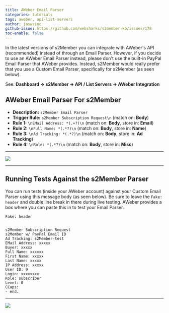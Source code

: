 ```yaml
---
title: AWeber Email Parser
categories: tutorials
tags: aweber, api-list-servers
author: jaswsinc
github-issue: https://github.com/websharks/s2member-kb/issues/178
toc-enable: false
---
```


In the latest versions of s2Member you can integrate with AWeber's API (recommended) instead of through an Email Parser. However, if you decide to use an AWeber Email Parser instead, please don't use the built-in PayPal Email Parser that AWeber provides. Instead, s2Member would really prefer that you use a Custom Email Parser, specifically for s2Member (as seen below).

See: **Dashboard → s2Member → API / List Servers → AWeber Integration**

## AWeber Email Parser For s2Member

- **Description:** `s2Member Email Parser`
- **Trigger Rule:** `s2Member Subscription Request\n` (match on: **Body**)
- **Rule 1:** `\nEMail Address: *(.+?)\n` (match on: **Body**, store in: **Email**)
- **Rule 2:** `\nFull Name: *(.*?)\n` (match on: **Body**, store in: **Name**)
- **Rule 3:** `\nAd Tracking: *(.*?)\n` (match on: **Body**, store in: **Ad Tracking**)
- **Rule 4:** `\nRole: *(.*?)\n` (match on: **Body**, store in: **Misc**)

---

![](https://camo.githubusercontent.com/df16ccea55ba07b5e7554b7622e6ba7ad90423d8/687474703a2f2f7777772e7072696d6f7468656d65732e636f6d2f666f72756d732f646f776e6c6f61642f66696c652e7068703f6d6f64653d766965772669643d353637)

---

## Running Tests Against the s2Member Parser

You can run tests (inside your AWeber account) against your Custom Email Parser using this message body (as seen below). Be sure to leave the `Fake: header` and double line break in there during live testing. AWeber provides a box where you can paste this in to test your Email Parser.

```text
Fake: header


s2Member Subscription Request
s2Member w/ PayPal Email ID
Ad Tracking: s2Member-test
EMail Address: xxxxx
Buyer: xxxxx
Full Name: xxxxxx
First Name: xxxxx
Last Name: xxxxx
IP Address: xxxxx
User ID: 9
Login: xxxxxxxx
Role: subscriber
Level: 0
CCaps:
- end.
```

---

![](https://camo.githubusercontent.com/f57b619f6ea09164bcf55dec2f5f655ad7d7e48f/687474703a2f2f7777772e7072696d6f7468656d65732e636f6d2f666f72756d732f646f776e6c6f61642f66696c652e7068703f6d6f64653d766965772669643d353638)
